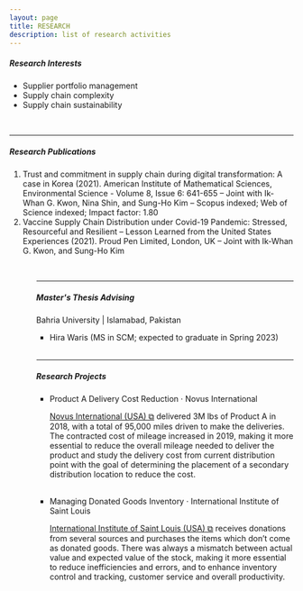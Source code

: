 ```yaml
---
layout: page
title: RESEARCH
description: list of research activities
---
```


<h5>Research Interests</h5>
<ul>
<li>Supplier portfolio management</li>
<li>Supply chain complexity</li>
<li>Supply chain sustainability</li>
</ul>


<br/>

---

<h5>Research Publications</h5>
<ol>
  <li>Trust and commitment in supply chain during digital transformation: A case in Korea (2021). American Institute of Mathematical Sciences, Environmental Science - Volume 8, Issue 6: 641-655 – Joint with Ik-Whan G. Kwon, Nina Shin, and Sung-Ho Kim – Scopus indexed; Web of Science indexed; Impact factor: 1.80</li>
  <li>Vaccine Supply Chain Distribution under Covid-19 Pandemic: Stressed, Resourceful and Resilient – Lesson Learned from the United States Experiences (2021). Proud Pen Limited, London, UK – Joint with Ik-Whan G. Kwon, and Sung-Ho Kim</li>
<ol>


<br/>

---

<h5>Master's Thesis Advising</h5>
Bahria University | Islamabad, Pakistan
<ul>
  <li>Hira Waris (MS in SCM; expected to graduate in Spring 2023)</li>
</ul>

<br/>

---

<h5>Research Projects</h5>
<ul>
<li>Product A Delivery Cost Reduction · Novus International</li>
<div class="summary"><p><a href="http://www.novusint.com" target="_blank" rel="noopener noreferrer">Novus International (USA) &#x29c9;</a> delivered 3M lbs of Product A in 2018, with a total of 95,000 miles driven to make the deliveries. The contracted cost of mileage increased in 2019, making it more essential to reduce the overall mileage needed to deliver the product and study the delivery cost from current distribution point with the goal of determining the placement of a secondary distribution location to reduce the cost.</p></div>
<br/>
<li>Managing Donated Goods Inventory · International Institute of Saint Louis</li>
<div class="summary"><p><a href="https://www.iistl.org" target="_blank" rel="noopener noreferrer">International Institute of Saint Louis (USA) &#x29c9;</a> receives donations from several sources and purchases the items which don’t come as donated goods. There was always a mismatch between actual value and expected value of the stock, making it more essential to reduce inefficiencies and errors, and to enhance inventory control and tracking, customer service and overall productivity.</p></div>
</ul>
